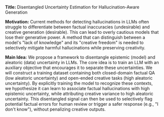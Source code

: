 **Title:** Disentangled Uncertainty Estimation for Hallucination-Aware Generation

**Motivation:** Current methods for detecting hallucinations in LLMs often struggle to differentiate between factual inaccuracies (undesirable) and creative generation (desirable). This can lead to overly cautious models that lose their generative power. A method that can distinguish between a model's "lack of knowledge" and its "creative freedom" is needed to selectively mitigate harmful hallucinations while preserving creativity.

**Main Idea:** We propose a framework to disentangle epistemic (model) and aleatoric (data) uncertainty in LLMs. The core idea is to train an LLM with an auxiliary objective that encourages it to separate these uncertainties. We will construct a training dataset containing both closed-domain factual QA (low aleatoric uncertainty) and open-ended creative tasks (high aleatoric uncertainty). By explicitly training the model to recognize these contexts, we hypothesize it can learn to associate factual hallucinations with high epistemic uncertainty, while attributing creative variance to high aleatoric uncertainty. This disentangled signal can then be used to selectively flag potential factual errors for human review or trigger a safer response (e.g., "I don't know"), without penalizing creative outputs.